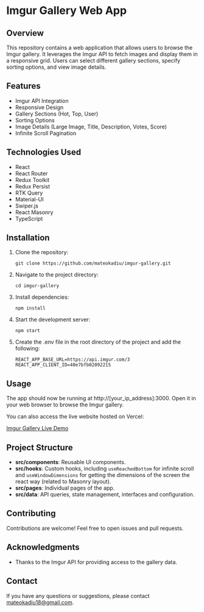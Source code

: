 # Imgur Gallery Web App

## Overview

This repository contains a web application that allows users to browse the Imgur gallery. It leverages the Imgur API to fetch images and display them in a responsive grid. Users can select different gallery sections, specify sorting options, and view image details.

## Features

- Imgur API Integration
- Responsive Design
- Gallery Sections (Hot, Top, User)
- Sorting Options
- Image Details (Large Image, Title, Description, Votes, Score)
- Infinite Scroll Pagination

## Technologies Used

- React
- React Router
- Redux Toolkit
- Redux Persist
- RTK Query
- Material-UI
- Swiper.js
- React Masonry
- TypeScript

## Installation

1. Clone the repository:

   ```shell
   git clone https://github.com/mateokadiu/imgur-gallery.git

   ```

2. Navigate to the project directory:

   ```shell
   cd imgur-gallery

   ```

3. Install dependencies:

   ```shell
   npm install

   ```

4. Start the development server:

   ```shell
   npm start
   ```

5. Create the .env file in the root directory of the project and add the following:
   ```shell
   REACT_APP_BASE_URL=https://api.imgur.com/3
   REACT_APP_CLIENT_ID=40e7bfb02092215
   ```

## Usage

The app should now be running at http://[your_ip_address]:3000. Open it in your web browser to browse the Imgur gallery.

You can also access the live website hosted on Vercel:

[Imgur Gallery Live Demo](https://imgur-gallery-khaki.vercel.app/)

## Project Structure

- **src/components**: Reusable UI components.
- **src/hooks**: Custom hooks, including `useReachedBottom` for infinite scroll and `useWindowDimensions` for getting the dimensions of the screen the react way (related to Masonry layout).
- **src/pages**: Individual pages of the app.
- **src/data**: API queries, state management, interfaces and configuration.

## Contributing

Contributions are welcome! Feel free to open issues and pull requests.

## Acknowledgments

- Thanks to the Imgur API for providing access to the gallery data.

## Contact

If you have any questions or suggestions, please contact [mateokadiu18@gmail.com](mailto:mateokadiu18@gmail.com).
